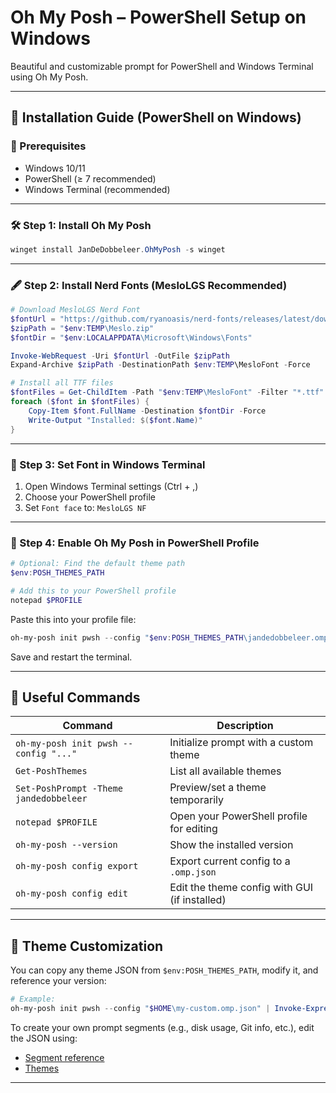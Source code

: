 # Oh My Posh – PowerShell Setup on Windows

Beautiful and customizable prompt for PowerShell and Windows Terminal using Oh My Posh.

---

## 🚀 Installation Guide (PowerShell on Windows)

### 🧰 Prerequisites

- Windows 10/11
- PowerShell (≥ 7 recommended)
- Windows Terminal (recommended)

---

### 🛠 Step 1: Install Oh My Posh

```powershell
winget install JanDeDobbeleer.OhMyPosh -s winget
```

---

### 🖋 Step 2: Install Nerd Fonts (MesloLGS Recommended)

```powershell
# Download MesloLGS Nerd Font
$fontUrl = "https://github.com/ryanoasis/nerd-fonts/releases/latest/download/Meslo.zip"
$zipPath = "$env:TEMP\Meslo.zip"
$fontDir = "$env:LOCALAPPDATA\Microsoft\Windows\Fonts"

Invoke-WebRequest -Uri $fontUrl -OutFile $zipPath
Expand-Archive $zipPath -DestinationPath $env:TEMP\MesloFont -Force

# Install all TTF files
$fontFiles = Get-ChildItem -Path "$env:TEMP\MesloFont" -Filter "*.ttf" -Recurse
foreach ($font in $fontFiles) {
    Copy-Item $font.FullName -Destination $fontDir -Force
    Write-Output "Installed: $($font.Name)"
}
```

---

### 🎨 Step 3: Set Font in Windows Terminal

1. Open Windows Terminal settings (Ctrl + ,)
2. Choose your PowerShell profile
3. Set `Font face` to: `MesloLGS NF`

---

### 📜 Step 4: Enable Oh My Posh in PowerShell Profile

```powershell
# Optional: Find the default theme path
$env:POSH_THEMES_PATH

# Add this to your PowerShell profile
notepad $PROFILE
```

Paste this into your profile file:

```powershell
oh-my-posh init pwsh --config "$env:POSH_THEMES_PATH\jandedobbeleer.omp.json" | Invoke-Expression
```

Save and restart the terminal.

---

## 🧩 Useful Commands

| Command | Description |
|--------|-------------|
| `oh-my-posh init pwsh --config "..."` | Initialize prompt with a custom theme |
| `Get-PoshThemes` | List all available themes |
| `Set-PoshPrompt -Theme jandedobbeleer` | Preview/set a theme temporarily |
| `notepad $PROFILE` | Open your PowerShell profile for editing |
| `oh-my-posh --version` | Show the installed version |
| `oh-my-posh config export` | Export current config to a `.omp.json` |
| `oh-my-posh config edit` | Edit the theme config with GUI (if installed) |

---

## 🎨 Theme Customization

You can copy any theme JSON from `$env:POSH_THEMES_PATH`, modify it, and reference your version:

```powershell
# Example:
oh-my-posh init pwsh --config "$HOME\my-custom.omp.json" | Invoke-Expression
```

To create your own prompt segments (e.g., disk usage, Git info, etc.), edit the JSON using:

- [Segment reference](https://ohmyposh.dev/docs/segments/cli/angular)
- [Themes](https://ohmyposh.dev/docs/themes)

---
